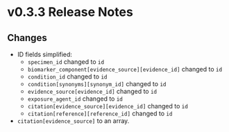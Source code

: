 # v0.3.3 Release Notes

## Changes
- ID fields simplified: 
    - `specimen_id` changed to `id`
    - `biomarker_component[evidence_source][evidence_id]` changed to `id`
    - `condition_id` changed to `id`
    - `condition[synonyms][synonym_id]` changed to `id`
    - `evidence_source[evidence_id]` changed to `id`
    - `exposure_agent_id` changed to `id`
    - `citation[evidence_source][evidence_id]` changed to `id`
    - `citation[reference][reference_id]` changed to `id`
- `citation[evidence_source]` to an array.
